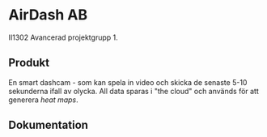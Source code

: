 # AirDash AB

II1302 Avancerad projektgrupp 1.

## Produkt

En smart dashcam - som kan spela in video och skicka de senaste 5-10 sekunderna ifall av olycka. All data sparas i "the cloud" och används för att generera *heat maps*.

## Dokumentation

